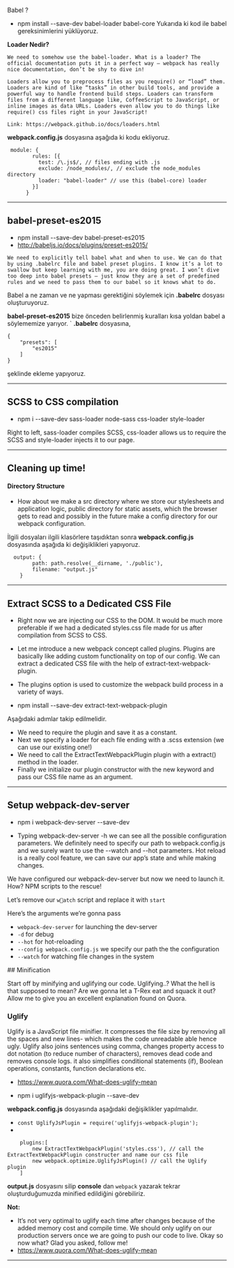 Babel ?

- npm install --save-dev babel-loader babel-core
Yukarıda ki kod ile babel gereksinimlerini yüklüyoruz.
  
**Loader Nedir?**

```
We need to somehow use the babel-loader. What is a loader? The official documentation puts it in a perfect way — webpack has really nice documentation, don’t be shy to dive in!

Loaders allow you to preprocess files as you require() or “load” them. Loaders are kind of like “tasks” in other build tools, and provide a powerful way to handle frontend build steps. Loaders can transform files from a different language like, CoffeeScript to JavaScript, or inline images as data URLs. Loaders even allow you to do things like require() css files right in your JavaScript!

Link: https://webpack.github.io/docs/loaders.html
```

**webpack.config.js** dosyasına aşağıda ki kodu ekliyoruz.
```
 module: {
        rules: [{
          test: /\.js$/, // files ending with .js
          exclude: /node_modules/, // exclude the node_modules directory
          loader: "babel-loader" // use this (babel-core) loader
        }]
      }
```

---

## babel-preset-es2015

- npm install --save-dev babel-preset-es2015
- http://babeljs.io/docs/plugins/preset-es2015/

```
We need to explicitly tell babel what and when to use. We can do that by using .babelrc file and babel preset plugins. I know it’s a lot to swallow but keep learning with me, you are doing great. I won’t dive too deep into babel presets — just know they are a set of predefined rules and we need to pass them to our babel so it knows what to do.
```

Babel a ne zaman ve ne yapması gerektiğini söylemek için **.babelrc** dosyası oluşturuyoruz.

**babel-preset-es2015**  bize önceden belirlenmiş kuralları kısa yoldan babel a söylememize yarıyor.
`
**.babelrc** dosyasına,
```
{
    "presets": [
        "es2015"
    ]
}
```
şeklinde ekleme yapıyoruz.

---

## SCSS to CSS compilation

- npm i --save-dev sass-loader node-sass css-loader style-loader

Right to left, sass-loader compiles SCSS, css-loader allows us to require the SCSS and style-loader injects it to our page.

---

## Cleaning up time!
#### Directory Structure

- How about we make a src directory where we store our stylesheets and application logic, public directory for static assets, which the browser gets to read and possibly in the future make a config directory for our webpack configuration.

İlgili dosyaları ilgili klasörlere taşıdıktan sonra **webpack.config.js** dosyasında aşağıda ki değişiklikleri yapıyoruz.

```
  output: {
        path: path.resolve(__dirname, './public'),
        filename: "output.js"
    }
```

---

## Extract SCSS to a Dedicated CSS File

- Right now we are injecting our CSS to the DOM. It would be much more preferable if we had a dedicated styles.css file made for us after compilation from SCSS to CSS.

- Let me introduce a new webpack concept called plugins. Plugins are basically like adding custom functionality on top of our config. We can extract a dedicated CSS file with the help of extract-text-webpack-plugin.

- The plugins option is used to customize the webpack build process in a variety of ways.

- npm install --save-dev extract-text-webpack-plugin

Aşağıdaki adımlar takip edilmelidir.

- We need to require the plugin and save it as a constant.
- Next we specify a loader for each file ending with a .scss extension (we can use our existing one!)
- We need to call the ExtractTextWebpackPlugin plugin with a extract() method in the loader.
- Finally we initialize our plugin constructor with the new keyword and pass our CSS file name as an argument.

---

## Setup webpack-dev-server

- npm i webpack-dev-server --save-dev

- Typing webpack-dev-server -h we can see all the possible configuration parameters. We definitely need to specify our path to webpack.config.js and we surely want to use the --watch and --hot parameters. Hot reload is a really cool feature, we can save our app’s state and while making changes.


We have configured our webpack-dev-server but now we need to launch it. How? NPM scripts to the rescue!

Let’s remove our `watch` script and replace it with `start`

Here’s the arguments we’re gonna pass

- `webpack-dev-server` for launching the dev-server
- `-d` for debug
- `--hot` for hot-reloading
- `--config webpack.config.js` we specify our path the the configuration
- `--watch` for watching file changes in the system


## Minification

Start off by minifying and uglifying our code. Uglifying..? What the hell is that supposed to mean? Are we gonna let a T-Rex eat and squack it out? Allow me to give you an excellent explanation found on Quora.

### Uglify
Uglify is a JavaScript file minifier. It compresses the file size by removing all the spaces and new lines- which makes the code unreadable able hence ugly. Uglify also joins sentences using comma, changes property access to dot notation (to reduce number of characters), removes dead code and removes console logs. it also simplifies conditional statements (if), Boolean operations, constants, function declarations etc.

- https://www.quora.com/What-does-uglify-mean


- npm i uglifyjs-webpack-plugin --save-dev

**webpack.config.js** dosyasında aşağıdaki değişiklikler yapılmalıdır.

- `const UglifyJsPlugin = require('uglifyjs-webpack-plugin');`
- 
```
    plugins:[
        new ExtractTextWebpackPlugin('styles.css'), // call the ExtractTextWebpackPlugin constructer and name our css file
        new webpack.optimize.UglifyJsPlugin() // call the Uglify plugin
    ]
```


**output.js** dosyasını silip **console** dan `webpack` yazarak tekrar oluşturduğumuzda minified edildiğini görebiliriz.

**Not:**
- It’s not very optimal to uglify each time after changes because of the added memory cost and compile time. We should only uglify on our production servers once we are going to push our code to live. Okay so now what? Glad you asked, follow me!
- https://www.quora.com/What-does-uglify-mean

---

